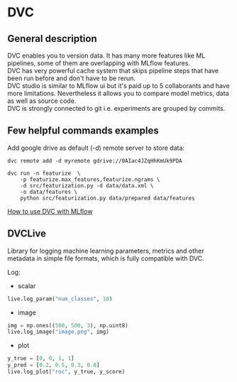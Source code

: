 # DVC

## General description

DVC enables you to version data. It has many more features like ML pipelines, some of them are overlapping with MLflow features.  
DVC has very powerful cache system that skips pipeline steps that have been run before and don't have to be rerun.  
DVC studio is similar to MLflow ui but it's paid up to 5 collaborants and have more limitations. Nevertheless it allows you to compare model metrics, data as well as source code.  
DVC is strongly connected to git i.e. experiments are grouped by commits.

## Few helpful commands examples

Add google drive as default (-d) remote server to store data:

```console
dvc remote add -d myremote gdrive://0AIac4JZqHhKmUk9PDA
```

```console
dvc run -n featurize  \
    -p featurize.max_features,featurize.ngrams \
    -d src/featurization.py -d data/data.xml \
    -o data/features \
    python src/featurization.py data/prepared data/features
```

[How to use DVC with MLflow](https://www.sicara.fr/blog-technique/dvc-pipeline-runs-mlflow)

## DVCLive

Library for logging machine learning parameters, metrics and other metadata in simple file formats, which is fully compatible with DVC.  

Log:

- scalar

```python
live.log_param("num_classes", 10)
```

- image

```python
img = np.ones((500, 500, 3), np.uint8)
live.log_image("image.png", img)
```

- plot

```python
y_true = [0, 0, 1, 1]
y_pred = [0.2, 0.5, 0.3, 0.8]
live.log_plot("roc", y_true, y_score)
```

